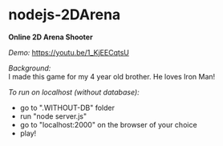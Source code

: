 # nodejs-2DArena
**Online 2D Arena Shooter**

*Demo:*
https://youtu.be/1_KjEECqtsU

*Background:*  
I made this game for my 4 year old brother. He loves Iron Man!

*To run on localhost (without database):*
- go to ".WITHOUT-DB" folder
- run "node server.js"
- go to "localhost:2000" on the browser of your choice
- play!




